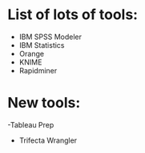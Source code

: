 # List of lots of tools: 
- IBM SPSS Modeler
- IBM Statistics 
- Orange
- KNIME
- Rapidminer

# New tools:
-Tableau Prep
- Trifecta Wrangler

